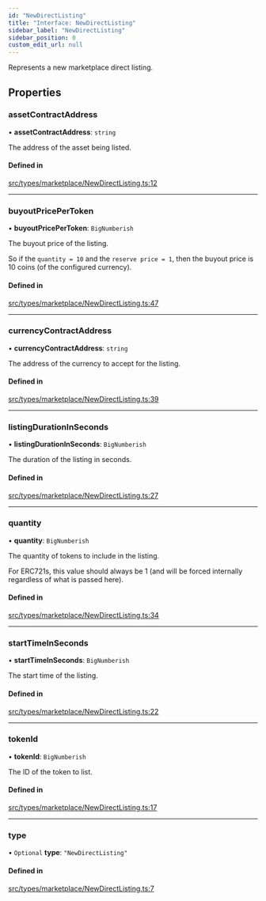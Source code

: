```yaml
---
id: "NewDirectListing"
title: "Interface: NewDirectListing"
sidebar_label: "NewDirectListing"
sidebar_position: 0
custom_edit_url: null
---
```


Represents a new marketplace direct listing.

## Properties

### assetContractAddress

• **assetContractAddress**: `string`

The address of the asset being listed.

#### Defined in

[src/types/marketplace/NewDirectListing.ts:12](https://github.com/PrasoonPratham/nftlabs-sdk-ts/blob/3077f6d/src/types/marketplace/NewDirectListing.ts#L12)

---

### buyoutPricePerToken

• **buyoutPricePerToken**: `BigNumberish`

The buyout price of the listing.

So if the `quantity = 10` and the `reserve price = 1`, then the buyout price
is 10 coins (of the configured currency).

#### Defined in

[src/types/marketplace/NewDirectListing.ts:47](https://github.com/PrasoonPratham/nftlabs-sdk-ts/blob/3077f6d/src/types/marketplace/NewDirectListing.ts#L47)

---

### currencyContractAddress

• **currencyContractAddress**: `string`

The address of the currency to accept for the listing.

#### Defined in

[src/types/marketplace/NewDirectListing.ts:39](https://github.com/PrasoonPratham/nftlabs-sdk-ts/blob/3077f6d/src/types/marketplace/NewDirectListing.ts#L39)

---

### listingDurationInSeconds

• **listingDurationInSeconds**: `BigNumberish`

The duration of the listing in seconds.

#### Defined in

[src/types/marketplace/NewDirectListing.ts:27](https://github.com/PrasoonPratham/nftlabs-sdk-ts/blob/3077f6d/src/types/marketplace/NewDirectListing.ts#L27)

---

### quantity

• **quantity**: `BigNumberish`

The quantity of tokens to include in the listing.

For ERC721s, this value should always be 1 (and will be forced internally regardless of what is passed here).

#### Defined in

[src/types/marketplace/NewDirectListing.ts:34](https://github.com/PrasoonPratham/nftlabs-sdk-ts/blob/3077f6d/src/types/marketplace/NewDirectListing.ts#L34)

---

### startTimeInSeconds

• **startTimeInSeconds**: `BigNumberish`

The start time of the listing.

#### Defined in

[src/types/marketplace/NewDirectListing.ts:22](https://github.com/PrasoonPratham/nftlabs-sdk-ts/blob/3077f6d/src/types/marketplace/NewDirectListing.ts#L22)

---

### tokenId

• **tokenId**: `BigNumberish`

The ID of the token to list.

#### Defined in

[src/types/marketplace/NewDirectListing.ts:17](https://github.com/PrasoonPratham/nftlabs-sdk-ts/blob/3077f6d/src/types/marketplace/NewDirectListing.ts#L17)

---

### type

• `Optional` **type**: `"NewDirectListing"`

#### Defined in

[src/types/marketplace/NewDirectListing.ts:7](https://github.com/PrasoonPratham/nftlabs-sdk-ts/blob/3077f6d/src/types/marketplace/NewDirectListing.ts#L7)
